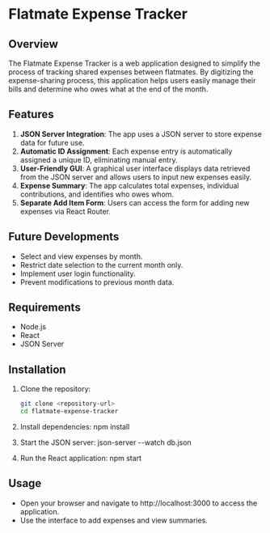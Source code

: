 # Flatmate Expense Tracker

## Overview

The Flatmate Expense Tracker is a web application designed to simplify the process of tracking shared expenses between flatmates. By digitizing the expense-sharing process, this application helps users easily manage their bills and determine who owes what at the end of the month.

## Features

1. **JSON Server Integration**: The app uses a JSON server to store expense data for future use.
2. **Automatic ID Assignment**: Each expense entry is automatically assigned a unique ID, eliminating manual entry.
3. **User-Friendly GUI**: A graphical user interface displays data retrieved from the JSON server and allows users to input new expenses easily.
4. **Expense Summary**: The app calculates total expenses, individual contributions, and identifies who owes whom.
5. **Separate Add Item Form**: Users can access the form for adding new expenses via React Router.

## Future Developments

- Select and view expenses by month.
- Restrict date selection to the current month only.
- Implement user login functionality.
- Prevent modifications to previous month data.

## Requirements

- Node.js
- React
- JSON Server

## Installation

1. Clone the repository:
   ```bash
   git clone <repository-url>
   cd flatmate-expense-tracker
   
2. Install dependencies:
   npm install
   
3. Start the JSON server:
   json-server --watch db.json

4. Run the React application:
   npm start

## Usage
- Open your browser and navigate to http://localhost:3000 to access the application.
- Use the interface to add expenses and view summaries.
